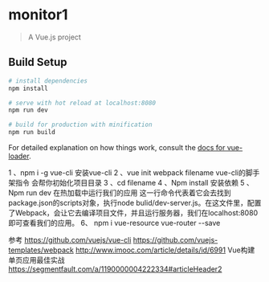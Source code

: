 # monitor1

> A Vue.js project

## Build Setup

``` bash
# install dependencies
npm install

# serve with hot reload at localhost:8080
npm run dev

# build for production with minification
npm run build
```

For detailed explanation on how things work, consult the [docs for vue-loader](http://vuejs.github.io/vue-loader).


1 、npm i -g vue-cli    安装vue-cli 
2 、vue init webpack filename      vue-cli的脚手架指令 会帮你初始化项目目录
3 、cd filename
4 、Npm install   安装依赖
5 、Npm run dev  在热加载中运行我们的应用 这一行命令代表着它会去找到                     package.json的scripts对象，执行node bulid/dev-server.js。在这文件里，配置了Webpack，会让它去编译项目文件，并且运行服务器，我们在localhost:8080即可查看我们的应用。
6、 npm i vue-resource vue-router --save

参考
https://github.com/vuejs/vue-cli
https://github.com/vuejs-templates/webpack
http://www.imooc.com/article/details/id/6991  Vue构建单页应用最佳实战
https://segmentfault.com/a/1190000004222334#articleHeader2

